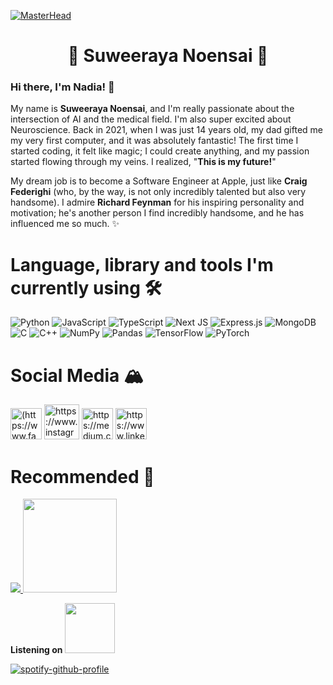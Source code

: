 [![MasterHead](https://cdn.wallpapersafari.com/43/20/AqS6Xm.gif)](https://rishavchanda.io)
<h1 align="center">💐 Suweeraya Noensai 🌻</h1>

### Hi there, I'm Nadia! 👋
My name is **Suweeraya Noensai**, and I'm really passionate about the intersection of AI and the medical field. I'm also super excited about Neuroscience. Back in 2021, when I was just 14 years old, my dad gifted me my very first computer, and it was absolutely fantastic! The first time I started coding, it felt like magic; I could create anything, and my passion started flowing through my veins. I realized, "**This is my future!**" 

My dream job is to become a Software Engineer at Apple, just like **Craig Federighi** (who, by the way, is not only incredibly talented but also very handsome). I admire **Richard Feynman** for his inspiring personality and motivation; he's another person I find incredibly handsome, and he has influenced me so much. ✨

# Language, library and tools I'm currently using 🛠
![Python](https://img.shields.io/badge/python-3670A0?style=for-the-badge&logo=python&logoColor=ffdd54) ![JavaScript](https://img.shields.io/badge/javascript-%23323330.svg?style=for-the-badge&logo=javascript&logoColor=%23F7DF1E) ![TypeScript](https://img.shields.io/badge/typescript-%23007ACC.svg?style=for-the-badge&logo=typescript&logoColor=white)  ![Next JS](https://img.shields.io/badge/Next-black?style=for-the-badge&logo=next.js&logoColor=white) ![Express.js](https://img.shields.io/badge/express.js-%23404d59.svg?style=for-the-badge&logo=express&logoColor=%2361DAFB) ![MongoDB](https://img.shields.io/badge/MongoDB-%234ea94b.svg?style=for-the-badge&logo=mongodb&logoColor=white) <br /> ![C](https://img.shields.io/badge/c-%2300599C.svg?style=for-the-badge&logo=c&logoColor=white) ![C++](https://img.shields.io/badge/c++-%2300599C.svg?style=for-the-badge&logo=c%2B%2B&logoColor=white) ![NumPy](https://img.shields.io/badge/numpy-%23013243.svg?style=for-the-badge&logo=numpy&logoColor=white) ![Pandas](https://img.shields.io/badge/pandas-%23150458.svg?style=for-the-badge&logo=pandas&logoColor=white) ![TensorFlow](https://img.shields.io/badge/TensorFlow-%23FF6F00.svg?style=for-the-badge&logo=TensorFlow&logoColor=white) ![PyTorch](https://img.shields.io/badge/PyTorch-%23EE4C2C.svg?style=for-the-badge&logo=PyTorch&logoColor=white) 


# Social Media 🏔
<img src="https://upload.wikimedia.org/wikipedia/commons/thumb/b/b8/2021_Facebook_icon.svg/2048px-2021_Facebook_icon.svg.png" alt="(https://www.facebook.com/nadiagustaf.gustafssonn)" width="50"> <img src="https://ouch-cdn2.icons8.com/_US60I188UuoRurpJ9lfFmfp5baT-Gtp3bghSn-AOL8/rs:fit:456:456/czM6Ly9pY29uczgu/b3VjaC1wcm9kLmFz/c2V0cy9wbmcvOTI0/L2NjYjgwMjlkLWZh/NWMtNDU5Yy05YjBk/LWI0Yzg2MzI3Zjc0/Mi5wbmc.png" alt="https://www.instagram.com/snn4dia/" width="56"> <img src="https://cdn1.iconfinder.com/data/icons/social-media-circle-7/512/Circled_Medium_svg5-512.png" alt="https://medium.com/@24098_79544" width="50">  <img src="https://img.freepik.com/premium-vector/square-linkedin-logo-isolated-white-background_469489-892.jpg" alt="https://www.linkedin.com/in/suweeraya-noensai-3ab2b2292/" width="50">


# Recommended 🎸

<a href="https://visitcount.itsvg.in">
  <img src="https://visitcount.itsvg.in/api?id=nadiasuweer4ya&label=Profile%20Views&color=9&icon=9&pretty=true" />
</a>

<img src="https://media.tenor.com/xEGoUkcOurIAAAAC/stardew-valley-stardew.gif" width="150"> 

**Listening on <img src="https://storage.googleapis.com/pr-newsroom-wp/1/2018/11/Spotify_Logo_CMYK_Green.png" width="80">**
                            
[![spotify-github-profile](https://spotify-github-profile.vercel.app/api/view?uid=31oycv7eovl4nkzrzs6gldn5flnm&cover_image=true&theme=novatorem&show_offline=false&background_color=ffffff&interchange=false&bar_color=ffffff&bar_color_cover=false)](https://github.com/kittinan/spotify-github-profile) 
